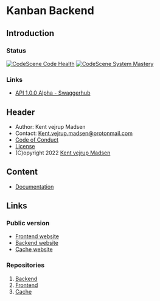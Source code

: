 # Kanban Backend
## Introduction


### Status
[![CodeScene Code Health](https://codescene.io/projects/26688/status-badges/code-health)](https://codescene.io/projects/26688)
[![CodeScene System Mastery](https://codescene.io/projects/26688/status-badges/system-mastery)](https://codescene.io/projects/26688)

### Links
* [API 1.0.0 Alpha - Swaggerhub](https://app.swaggerhub.com/apis/Goal-Pioneers/kanban-project_backend_api/1.0.0-alpha#/)

## Header
* Author: Kent vejrup Madsen
* Contact: Kent.vejrup.madsen@protonmail.com
* [Code of Conduct](CODE_OF_CONDUCT.md)
* [License](license.md)
* (C)opyright 2022 [Kent vejrup Madsen](https://github.com/KentVejrupMadsen)

## Content
* [Documentation](docs/readme.md)

## Links
### Public version
* [Frontend website](frontend.goalpioneers.com)
* [Backend website](kanban.goalpioneers.com)
* [Cache website](cache.goalpioneers.com)

### Repositories
1. [Backend](https://github.com/KentVejrupMadsen/Kanban-Project-Backend)
2. [Frontend](https://github.com/KentVejrupMadsen/Kanban-Project-Frontend)
3. [Cache](https://github.com/KentVejrupMadsen/Kanban-Project-Cache)
